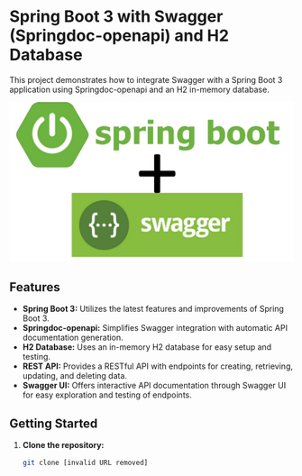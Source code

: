 # Spring Boot 3 with Swagger (Springdoc-openapi) and H2 Database

This project demonstrates how to integrate Swagger with a Spring Boot 3 application using Springdoc-openapi and an H2 in-memory database.

![Banner](https://github.com/pankaj2k16/swagger/blob/main/src/main/resources/static/public/Banner.jpg)
## Features

* **Spring Boot 3:**  Utilizes the latest features and improvements of Spring Boot 3.
* **Springdoc-openapi:**  Simplifies Swagger integration with automatic API documentation generation.
* **H2 Database:**  Uses an in-memory H2 database for easy setup and testing.
* **REST API:** Provides a RESTful API with endpoints for creating, retrieving, updating, and deleting data.
* **Swagger UI:**  Offers interactive API documentation through Swagger UI for easy exploration and testing of endpoints.

## Getting Started

1. **Clone the repository:**
   ```bash
   git clone [invalid URL removed]
